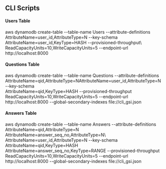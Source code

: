 ## CLI Scripts

#### Users Table
 aws dynamodb create-table --table-name Users --attribute-definitions\
 AttributeName=user_id,AttributeType=N --key-schema\
 AttributeName=user_id,KeyType=HASH --provisioned-throughput\\
 ReadCapacityUnits=10,WriteCapacityUnits=5 --endpoint-url http://localhost:8000
 
 #### Questions Table
 aws dynamodb create-table --table-name Questions --attribute-definitions\
AttributeName=qid,AttributeType=NAttributeName=user_id,AttributeType=N --key-schema\
AttributeName=qid,KeyType=HASH --provisioned-throughput\
ReadCapacityUnits=10,WriteCapacityUnits=5 --endpoint-url http://localhost:8000 --global-secondary-indexes file://cli_gsi.json

 #### Answers Table
 aws dynamodb create-table --table-name Answers --attribute-definitions\
AttributeName=qid,AttributeType=N AttributeName=answer_seq_no,AttributeType=N\ 
AttributeName=user_id,AttributeType=N --key-schema AttributeName=qid,KeyType=HASH\
AttributeName=answer_seq_no,KeyType=RANGE --provisioned-throughput\
ReadCapacityUnits=10,WriteCapacityUnits=5 --endpoint-url http://localhost:8000 --global-secondary-indexes file://cli_gsi.json
 
